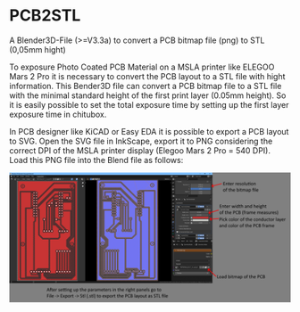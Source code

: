 # PCB2STL
A Blender3D-File (>=V3.3a) to convert a PCB bitmap file (png) to STL (0,05mm hight)

To exposure Photo Coated PCB Material on a MSLA printer like ELEGOO Mars 2 Pro it is necessary to convert the PCB layout to a STL file with hight information.
This Bender3D file can convert a PCB bitmap file to a STL file with the minimal standard height of the first print layer (0.05mm height). So it is easily possible to set the total exposure time by setting up the first layer exposure time in chitubox.

In PCB designer like KiCAD or Easy EDA it is possible to export a PCB layout to SVG. Open the SVG file in InkScape, export it to PNG considering the correct DPI of the MSLA printer display (Elegoo Mars 2 Pro = 540 DPI).
Load this PNG file into the Blend file as follows:

![png2stl_info](https://raw.githubusercontent.com/MoonMoon82/PCB2STL/main/info/pcb2stl_info.png)
